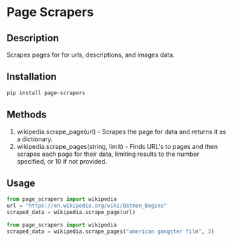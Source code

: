 # Page Scrapers

## Description

Scrapes pages for for urls, descriptions, and images data.

## Installation

```python
pip install page-scrapers
```

## Methods

1. wikipedia.scrape_page(url) - Scrapes the page for data and returns it as a dictionary.
2. wikipedia.scrape_pages(string, limit) - Finds URL's to pages and then scrapes each page for their data, limiting results to the number specified, or 10 if not provided.

## Usage

```python
from page_scrapers import wikipedia
url = "https://en.wikipedia.org/wiki/Batman_Begins"
scraped_data = wikipedia.scrape_page(url)
```

```python
from page_scrapers import wikipedia
scraped_data = wikipedia.scrape_pages("american gangster film", 3)
```
